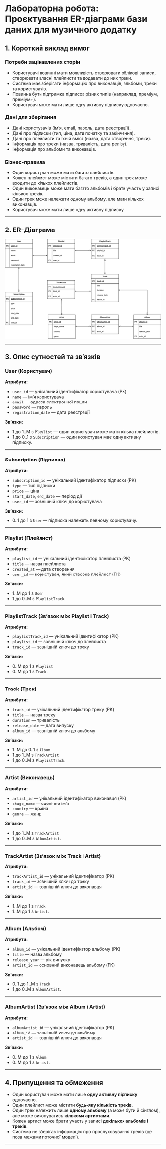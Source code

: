# Лабораторна робота: Проєктування ER-діаграми бази даних для музичного додатку

## 1. Короткий виклад вимог

### Потреби зацікавлених сторін

- Користувачі повинні мати можливість створювати облікові записи, створювати власні плейлисти та додавати до них треки.
- Система має зберігати інформацію про виконавців, альбоми, треки та користувачів.
- Повинна бути підтримка підписок різних типів (наприклад, преміум, преміум+).
- Користувач може мати лише одну активну підписку одночасно.

### Дані для зберігання

- Дані користувачів (ім’я, email, пароль, дата реєстрації).
- Дані про підписки (тип, ціна, дати початку та закінчення).
- Дані про плейлисти та їхній вміст (назва, дата створення, треки).
- Інформація про треки (назва, тривалість, дата релізу).
- Інформація про альбоми та виконавців.

### Бізнес-правила

- Один користувач може мати багато плейлистів.
- Кожен плейлист може містити багато треків, а один трек може входити до кількох плейлистів.
- Один виконавець може мати багато альбомів і брати участь у записі кількох треків.
- Один трек може належати одному альбому, але мати кількох виконавців.
- Користувач може мати лише одну активну підписку.

---

## 2. ER-Діаграма

![ER Diagram](ERD.png)

---

## 3. Опис сутностей та зв’язків

### **User (Користувач)**

**Атрибути:**

- `user_id` — унікальний ідентифікатор користувача (PK)
- `name` — ім’я користувача
- `email` — адреса електронної пошти
- `password` — пароль
- `registration_date` — дата реєстрації

**Зв’язки:**

- 1 до 1..M з `Playlist` — один користувач може мати кілька плейлистів.
- 1 до 0..1 з `Subscription` — один користувач має одну активну підписку.

---

### **Subscription (Підписка)**

**Атрибути:**

- `subscription_id` — унікальний ідентифікатор підписки (PK)
- `type` — тип підписки
- `price` — ціна
- `start_date`, `end_date` — період дії
- `user_id` — зовнішній ключ до користувача

**Зв’язки:**

- 0..1 до 1 з `User` — підписка належить певному користувачу.

---

### **Playlist (Плейлист)**

**Атрибути:**

- `playlist_id` — унікальний ідентифікатор плейлиста (PK)
- `title` — назва плейлиста
- `created_at` — дата створення
- `user_id` — користувач, який створив плейлист (FK)

**Зв’язки:**

- 1..M до 1 з `User`
- 1 до 0..M з `PlaylistTrack`.

---

### **PlaylistTrack (Зв’язок між Playlist і Track)**

**Атрибути:**

- `playlistTrack_id` — унікальний ідентифікатор (PK)
- `playlist_id` — зовнішній ключ до плейлиста
- `track_id` — зовнішній ключ до треку

**Зв’язки:**

- 0..M до 1 з `Playlist`
- 0..M до 1 з `Track`.

---

### **Track (Трек)**

**Атрибути:**

- `track_id` — унікальний ідентифікатор треку (PK)
- `title` — назва треку
- `duration` — тривалість
- `release_date` — дата випуску
- `album_id` — зовнішній ключ до альбому

**Зв’язки:**

- 1..M до 0..1 з `Album`
- 1 до 1..M з `TrackArtist`
- 1 до 0..M з `PlaylistTrack`.

---

### **Artist (Виконавець)**

**Атрибути:**

- `artist_id` — унікальний ідентифікатор виконавця (PK)
- `stage_name` — сценічне ім’я
- `country` — країна
- `genre` — жанр

**Зв’язки:**

- 1 до 1..M з `TrackArtist`
- 1 до 0..M з `AlbumArtist`.

---

### **TrackArtist (Зв’язок між Track і Artist)**

**Атрибути:**

- `trackArtist_id` — унікальний ідентифікатор (PK)
- `track_id` — зовнішній ключ до треку
- `artist_id` — зовнішній ключ до виконавця

**Зв’язки:**

- 1..M до 1 з `Track`
- 1..M до 1 з `Artist`.

---

### **Album (Альбом)**

**Атрибути:**

- `album_id` — унікальний ідентифікатор альбому (PK)
- `title` — назва альбому
- `release_year` — рік випуску
- `artist_id` — основний виконавець альбому (FK)

**Зв’язки:**

- 0..1 до 1..M з `Track`
- 1 до 0..M з `AlbumArtist`.

---

### **AlbumArtist (Зв’язок між Album і Artist)**

**Атрибути:**

- `albumArtist_id` — унікальний ідентифікатор (PK)
- `album_id` — зовнішній ключ до альбому
- `artist_id` — зовнішній ключ до виконавця

**Зв’язки:**

- 0..M до 1 з `Album`
- 0..M до 1 з `Artist`.

---

## 4. Припущення та обмеження

- Один користувач може мати лише **одну активну підписку** одночасно.
- Один плейлист може містити **будь-яку кількість треків**.
- Один трек належить лише **одному альбому** (а може бути й сінглом), але може виконуватись **кількома артистами**.
- Кожен артист може брати участь у записі **декількох альбомів і треків**.
- Система не зберігає інформацію про прослуховування треків (це поза межами поточної моделі).

---
